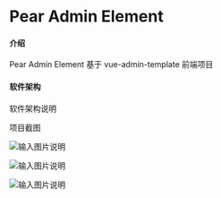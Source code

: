 # Pear Admin Element

#### 介绍
Pear Admin Element 基于 vue-admin-template 前端项目

#### 软件架构
软件架构说明

项目截图

![输入图片说明](https://images.gitee.com/uploads/images/2020/0512/134001_1c7bb3f9_4835367.png "CP95N17J23WR21051W7E9DV.png")

![输入图片说明](https://images.gitee.com/uploads/images/2020/0512/134010_dcc65311_4835367.png "(M]NCAZN@J@CUF(%L`20ZRX.png")

![输入图片说明](https://images.gitee.com/uploads/images/2020/0512/134035_70efc836_4835367.png "S_(5@DXV}6IF`60@EU255~5.png")
